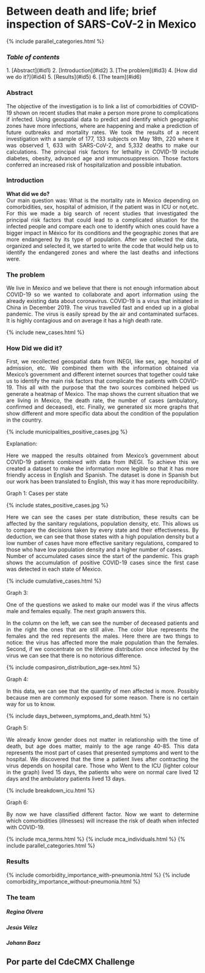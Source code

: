 <h1>Between death and life; brief inspection of SARS-CoV-2 in Mexico</h1>

{% include parallel_categories.html %}

<h3><i>Table of contents</i></h3>
1. [Abstract](#id1)
2. [Introduction](#id2)
3. [The problem](#id3)
4. [How did we do it?](#id4)
5. [Results](#id5)
6. [The team](#id6)

<div id='#id1'>
<h3>Abstract</h3>
<div style="text-align: justify">The objective of the investigation is to link a list of comorbidities of COVID-19 shown on recent studies that make a person more prone to complications if infected. Using geospatial data to predict and identify which geographic zones have more infections, where are happening and make a prediction of future outbreaks and mortality rates.
We took the results of a recent investigation with a sample of 177, 133 subjects on May 18th, 220 where it was observed 1, 633 with SARS-CoV-2, and 5,332 deaths to make our calculations. The principal risk factors for lethality in COVID-19 include diabetes, obesity, advanced age and immunosuppression. Those factors conferred an increased risk of hospitalization and possible intubation. 
</div>

<div id='id2' />  
<h3>Introduction</h3>
<b>What did we do?</b>
<div style="text-align: justify"> Our main question was: 
What is the mortality rate in Mexico depending on comorbidities, sex, hospital of admision, if the patient was in ICU or not,etc. For this we made a big search of recent studies that investigated the principal risk factors that could lead to a complicated situation for the infected people and compare each one to identify which ones could have a bigger impact in México for its conditions and the geographic zones that are more endangered by its type of population.
After we collected the data, organized and selected it, we started to write the code that would help us to identify the endangered zones and where the last deaths and infections were.</div>  



<div id='id3' />
<h3>The problem</h3>
<div class="figure">
<div style="text-align: justify"> We live in Mexico and we believe that there is not enough information about COVID-19 so we wanted to collaborate and aport information using the already existing data about coronavirus. 
COVID-19 is a virus that initiated in China in December 2019. The virus travelled fast and ended up in a global pandemic. The virus is easily spread by the air and contaminated surfaces. It is highly contagious and on average it has a high death rate.</div>  

{% include new_cases.html %}

<div id='id4' />
<h3>How Did we did it?</h3>
<div style="text-align: justify"> First, we recollected geospatial data from INEGI, like sex, age, hospital of admission, etc. We combined them with the information obtained via Mexico’s government and different internet sources that together could take us to identify the main risk factors that complicate the patients with COVID-19. This all with the purpose that the two sources combined helped us generate a heatmap of Mexico. The map shows the current situation that we are living in Mexico, the death rate, the number of cases (ambulatory, confirmed and deceased), etc.
Finally, we generated six more graphs that show different and more specific data about the condition of the population in the country.</div>   

{% include municipalities_positive_cases.jpg %}

Explanation:
<div style="text-align: justify"> Here we mapped the results obtained from Mexico’s government about COVID-19 patients combined with data from INEGI. 
To achieve this we created a dataset to make the information more legible so that it has more friendly access in English and Spanish. The dataset is done in Spanish but our work has been translated to English, this way it has more reproducibility.</div> 

Graph 1: Cases per state

{% include states_positive_cases.jpg %}

<div style="text-align: justify">Here we can see the cases per state distribution, these results can be affected by the sanitary regulations, population density, etc. This allows us to compare the decisions taken by every state and their effectiveness. 
By deduction, we can see that those states with a high population density but a low number of cases have more effective sanitary regulations, compared to those who have low population density and a higher number of cases.</div>


<div style="text-align: justify">Number of accumulated cases since the start of the pandemic.
This graph shows the accumulation of positive COVID-19 cases since the first case was detected in each state of Mexico.</div>

{% include cumulative_cases.html %}

<div style="text-align: justify"> Graph 3:
 
One of the questions we asked to make our model was if the virus affects male and females equally. The next graph answers this.</div>
<div style="text-align: justify"> In the column on the left, we can see the number of deceased patients and in the right the ones that are still alive. The color blue represents the females and the red represents the males.
Here there are two things to notice: the virus has affected more the male population than the females. Second, if we concentrate on the lifetime distribution once infected by the virus we can see that there is no notorious difference. 
</div>

{% include compasiron_distribution_age-sex.html %}

Graph 4:
<div style="text-align: justify">In this data, we can see that the quantity of men affected is more. Possibly because men are commonly exposed for some reason. There is no certain way for us to know.</div>

{% include days_between_symptoms_and_death.html %}

Graph 5:
<div style="text-align: justify"> We already know gender does not matter in relationship with the time of death, but age does matter, mainly to the age range 40-85. This data represents the most part of cases that presented symptoms and went to the hospital.
We discovered that the time a patient lives after contracting the virus depends on hospital care. Those who Went to the ICU (lighter colour in the graph) lived 15 days, the patients who were on normal care lived 12 days and the ambulatory patients lived 13 days. </div>

{% include breakdown_icu.html %}

Graph 6: 
<div style="text-align: justify">By now we have classified different factor. Now we want to determine which comorbidities (illnesses) will increase the risk of death when infected with COVID-19.</div>

{% include mca_terms.html %}
{% include mca_individuals.html %}
{% include parallel_categories.html %}

 <div id='#id5'>
 <h3>Results</h3>

{% include comorbidity_importance_with-pneumonia.html %}
{% include comorbidity_importance_without-pneumonia.html %}

<div id='id6' />                
<h3>The team</h3>
<div class="col-12">
        <h5><strong>Regina Olvera</strong></h5>
        
 <div class="col-12">     
        <h5><strong>Jesús Vélez</strong></h5>
       
<div class="col-12">     
        <h5><strong>Johann Baez</strong></h5>
        
<h2>Por parte del CdeCMX Challenge</h2>

